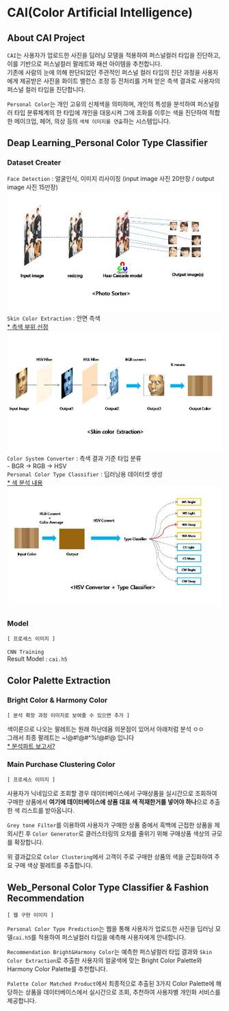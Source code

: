 # CAI(Color Artificial Intelligence)

## About CAI Project
`CAI`는 사용자가 업로드한 사진을 딥러닝 모델을 적용하여 퍼스널컬러 타입을 진단하고, 이를 기반으로 퍼스널컬러 팔레트와 패션 아이템을 추천합니다.   
기존에 사람의 눈에 의해 판단되었던 주관적인 퍼스널 컬러 타입의 진단 과정을 사용자에게 제공받은 사진을 화이트 밸런스 조정 등 전처리를 거쳐 얻은 측색 결과로 사용자의 퍼스널 컬러 타입을 진단합니다.   
   
`Personal Color`는 개인 고유의 신체색을 의미하며, 개인의 특성을 분석하여 퍼스널컬러 타입 분류체계의 한 타입에 개인을 대응시켜 그에 조화를 이루는 색을 진단하여 적합한 메이크업, 헤어, 의상 등의 `색채 이미지를 연출`하는 시스템입니다.   
   
   
## Deap Learning_Personal Color Type Classifier

###   Dataset Creater
`Face Detection` : 얼굴인식, 이미지 리사이징 (input image 사진 20만장 / output image 사진 15만장)   
<img src="jay/img/face-detection.jpg" width=700>   
`Skin Color Extraction` : 안면 측색   
    [* 측색 부위 선정](url)   
<img src="jay/img/skin-color-extraction.jpg" width=700>   
`Color System Converter` : 측색 결과 기준 타입 분류   
	- BGR → RGB → HSV   
`Personal Color Type Classifier` : 딥러닝용 데이터셋 생성   
    [* 색 분석 내용](url)   
<img src="jay/img/color-system-converter.jpg" width=700>   
   
###   Model
	[ 프로세스 이미지 ]   
`CNN Training`   
Result Model : `cai.h5`   
   
   
## Color Palette Extraction

###   Bright Color & Harmony Color
    [ 분석 확장 과정 이미지로 보여줄 수 있으면 추가 ]   
색이론으로 나오는 팔레트는 원래 하난데욤 의문점이 있어서 아래처럼 분석 ㅇㅇ   
그래서 최종 팔레트는 ~!@#!@#^%!@#!@ 입니다   
[* 분석파트 보고서?](url)   

   
###   Main Purchase Clustering Color
	[ 프로세스 이미지 ]   
사용자가 닉네임으로 조회할 경우 데이터베이스에서 구매상품을 실시간으로 조회하여 구매한 상품에서 **여기에 데이터베이스에 상품 대표 색 적재한거를 넣어야 하나**으로 추출한 색 리스트를 받아옵니다.   
   
`Grey tone Filter`를 이용하여 사용자가 구매한 상품 중에서 흑백에 근접한 상품을 제외시킨 후 `Color Generator`로 클러스터링의 오차를 줄위기 위해 구매상품 색상의 규모를 확장합니다.   
   
위 결과값으로 `Color Clustering`에서 고객이 주로 구매한 상품의 색을 군집화하여 주요 구매 색상 팔레트를 추출합니다.
   
   
## Web_Personal Color Type Classifier & Fashion Recommendation
    [ 웹 구현 이미지 ]   
`Personal Color Type Prediction`는 웹을 통해 사용자가 업로드한 사진을 딥러닝 모델`cai.h5`를 적용하여 퍼스널컬러 타입을 예측해 사용자에게 안내합니다.   
   
`Recommendation Bright&Harmony Color`는 예측한 퍼스널컬러 타입 결과와 `Skin Color Extraction`로 추출한 사용자의 얼굴색에 맞는 Bright Color Palette와 Harmony Color Palette를 추천합니다.   
   
`Palette Color Matched Product`에서 최종적으로 추출된 3가지 Color Palette에 해당하는 상품을 데이터베이스에서 실시간으로 조회, 추천하여 사용자별 개인화 서비스를 제공합니다.
